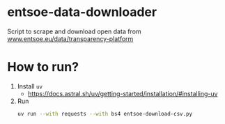 # entsoe-data-downloader
Script to scrape and download open data from www.entsoe.eu/data/transparency-platform


# How to run?

1. Install `uv`
    * https://docs.astral.sh/uv/getting-started/installation/#installing-uv
2. Run
    ```sh
    uv run --with requests --with bs4 entsoe-download-csv.py
    ```